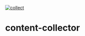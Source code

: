 [![collect](https://github.com/test-and-trace-data/content-collector/actions/workflows/collect.yml/badge.svg)](https://github.com/test-and-trace-data/content-collector/actions/workflows/collect.yml)

# content-collector
